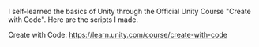 I self-learned the basics of Unity through the Official Unity Course "Create with Code". Here are the scripts I made. 

Create with Code: https://learn.unity.com/course/create-with-code
